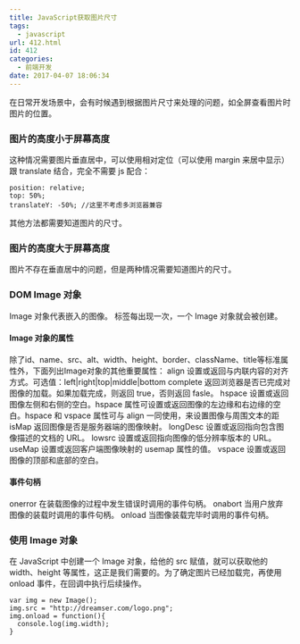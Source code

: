 ```yaml
---
title: JavaScript获取图片尺寸
tags:
  - javascript
url: 412.html
id: 412
categories:
  - 前端开发
date: 2017-04-07 18:06:34
---
```


在日常开发场景中，会有时候遇到根据图片尺寸来处理的问题，如全屏查看图片时图片的位置。

### 图片的高度小于屏幕高度

这种情况需要图片垂直居中，可以使用相对定位（可以使用 margin 来居中显示）跟 translate 结合，完全不需要 js 配合：

    position: relative;
    top: 50%;
    translateY: -50%; //这里不考虑多浏览器兼容
    

其他方法都需要知道图片的尺寸。

### 图片的高度大于屏幕高度

图片不存在垂直居中的问题，但是两种情况需要知道图片的尺寸。

### DOM Image 对象

Image 对象代表嵌入的图像。 标签每出现一次，一个 Image 对象就会被创建。

#### Image 对象的属性

除了id、name、src、alt、width、height、border、className、title等标准属性外，下面列出Image对象的其他重要属性： align 设置或返回与内联内容的对齐方式。可选值：left|right|top|middle|bottom complete 返回浏览器是否已完成对图像的加载。如果加载完成，则返回 true，否则返回 fasle。 hspace 设置或返回图像左侧和右侧的空白。hspace 属性可设置或返回图像的左边缘和右边缘的空白。hspace 和 vspace 属性可与 align 一同使用，来设置图像与周围文本的距 isMap 返回图像是否是服务器端的图像映射。 longDesc 设置或返回指向包含图像描述的文档的 URL。 lowsrc 设置或返回指向图像的低分辨率版本的 URL。 useMap 设置或返回客户端图像映射的 usemap 属性的值。 vspace 设置或返回图像的顶部和底部的空白。

#### 事件句柄

onerror 在装载图像的过程中发生错误时调用的事件句柄。 onabort 当用户放弃图像的装载时调用的事件句柄。 onload 当图像装载完毕时调用的事件句柄。

### 使用 Image 对象

在 JavaScript 中创建一个 Image 对象，给他的 src 赋值，就可以获取他的 width、height 等属性，这正是我们需要的。为了确定图片已经加载完，再使用 onload 事件，在回调中执行后续操作。

    var img = new Image();
    img.src = "http://dreamser.com/logo.png";
    img.onload = function(){
      console.log(img.width);
    }